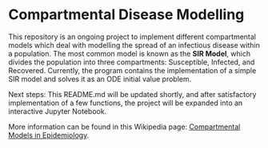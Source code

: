 # Compartmental Disease Modelling

This repository is an ongoing project to implement different compartmental models which deal with modelling the spread of an infectious disease within a population. The most common model is known as the **SIR Model**, which divides the population into three compartments: Susceptible, Infected, and Recovered. Currently, the program contains the implementation of a simple SIR model and solves it as an ODE initial value problem. 

Next steps: This README.md will be updated shortly, and after satisfactory implementation of a few functions, the project will be expanded into an interactive Jupyter Notebook. 

More information can be found in this Wikipedia page: [Compartmental Models in Epidemiology](https://en.wikipedia.org/wiki/Compartmental_models_in_epidemiology).
